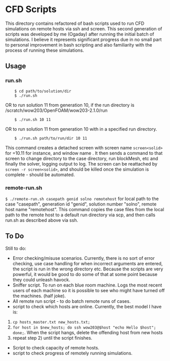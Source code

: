 # CFD Scripts

This directory contains refactored of bash scripts used to run CFD simulations on remote hosts via ssh and screen. This second generation of scripts was developed by me (Ogaday) after running the initial batch of simulations. I believe it represents significant progress due in no small part to personal improvement in bash scripting and also familiarity with the process of running these simulations.

## Usage

### run.sh

```
    $ cd path/to/solution/dir 
    $ ./run.sh
```
OR to run solution 11 from generation 10, if the run directory is /scratch/wow203/OpenFOAM/wow203-2.1.0/run
```
    $ ./run.sh 10 11
```
OR to run solution 11 from generation 10 with in a specified run directory.
```
    $ ./run.sh path/to/run/dir 10 11
```
This command creates a detached screen with screen name ```screen<solid>``` for <solid>=10.11 for instance, and window name <solid>. It then sends a command to that screen to change directory to the case directory, run blockMesh, etc and finally the solver, logging output to log. The screen can be reattached by ```screen -r screen<solid>```, and should be killed once the simulation is complete - should be automated.

### remote-run.sh

``` $ ./remote-run.sh casepath genid solno remotehost ```
for local path to the case "casepath", generation id "genid", solution number "solno", remote host name "remotehost". This command copies the case files from the local path to the remote host to a default run directory via scp, and then calls run.sh as described above via ssh.

## To Do

Still to do:
 - Error checking/misuse scenarios. Currently, there is no sort of error checking, use case handling for when incorrect arguments are entered, the script is run in the wrong directory etc. Because the scripts are very powerful, it would be good to do some of that at some point because they could unleash havock.
 - Sniffer script. To run on each blue room machine. Logs the most recent users of each machine so it is possible to see who might have turned off the machines. (half joke).
 - All remote run script - to do batch remote runs of cases.
 - script to check which hosts are online. Currently, the best model I have is:
1) ```cp hosts_master.txt new_hosts.txt;```
2) ```for host in $new_hosts; do ssh wow203@$host "echo Hello $host"; done;```. When the script hangs, delete the offending host from new hosts
3) repeat step 2) until the script finishes.
 - Script to check capacity of remote hosts.
 - script to check progress of remotely running simulations.

